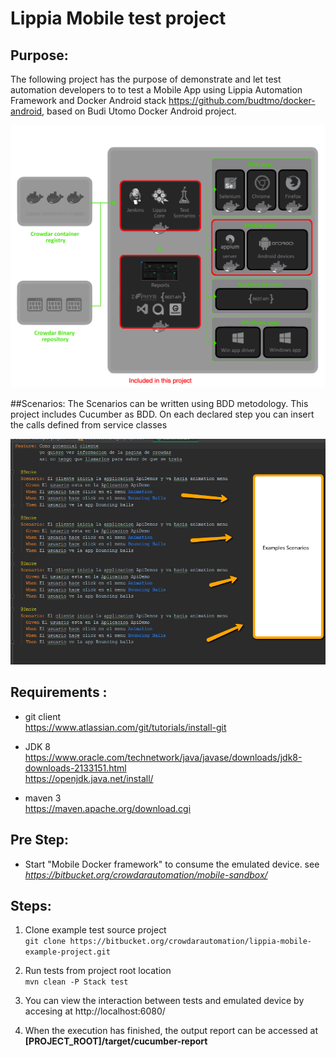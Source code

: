 # Lippia Mobile test project 

## Purpose: 
The following project has the purpose of demonstrate and let test automation developers to 
to test a Mobile App using Lippia Automation Framework and Docker Android stack https://github.com/budtmo/docker-android, based on Budi Utomo Docker Android project.

![Lippia Architecture Mobile](/docs/img/architecture-mobile.png)

##Scenarios: 
The Scenarios can be written using BDD metodology. This project includes Cucumber as BDD. On each declared step you can insert the calls defined from service classes

![Lippia Scenarios Mobile](/docs/img/gherkin.png)


## Requirements :
- git client   
     https://www.atlassian.com/git/tutorials/install-git
	 
- JDK 8 	    
	  https://www.oracle.com/technetwork/java/javase/downloads/jdk8-downloads-2133151.html   
	  https://openjdk.java.net/install/   
	 
+ maven 3   
	 https://maven.apache.org/download.cgi   


## Pre Step:   
	
- Start "Mobile Docker framework" to consume the emulated device. see *https://bitbucket.org/crowdarautomation/mobile-sandbox/*

## Steps:
1. Clone example test source project     
	```git clone https://bitbucket.org/crowdarautomation/lippia-mobile-example-project.git```   

2. Run tests from project root location    
    ```mvn clean -P Stack test```  
	
3. You can view the interaction between tests and emulated device by accesing at http://localhost:6080/

4. When the execution has finished, the output report can be accessed at **[PROJECT_ROOT]/target/cucumber-report**